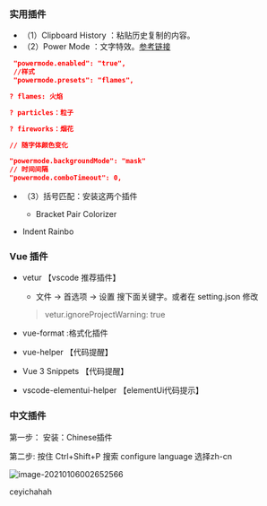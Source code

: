 ### 实用插件

- （1）Clipboard History  ：粘贴历史复制的内容。
- （2）Power Mode ：文字特效。[参考链接](https://blog.csdn.net/weixin_45461674/article/details/100547222)

```json
 "powermode.enabled": "true",
 //样式
 "powermode.presets": "flames",

? flames: 火焰

? particles：粒子

? fireworks：烟花

// 随字体颜色变化

"powermode.backgroundMode": "mask"
// 时间间隔
"powermode.comboTimeout": 0,
```

- （3）括号匹配：安装这两个插件 

  - Bracket Pair Colorizer 
- Indent Rainbo 

### Vue 插件

- vetur 【vscode 推荐插件】

  - 文件 -> 首选项 -> 设置 搜下面关键字。或者在 setting.json 修改

  > vetur.ignoreProjectWarning: true  

- vue-format :格式化插件

- vue-helper  【代码提醒】

- Vue 3 Snippets 【代码提醒】

- vscode-elementui-helper 【elementUi代码提示】

### 中文插件

第一步： 安装：Chinese插件

第二步: 按住 Ctrl+Shift+P   搜索 configure language  选择zh-cn

![image-20210106002652566](https://gitee.com/ZXiangC/picture/raw/master/img/image-20210106002652566.png)

ceyichahah